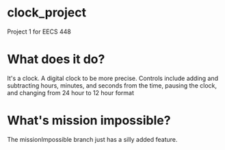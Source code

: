 # clock_project
Project 1 for EECS 448

# What does it do?
It's a clock.  A digital clock to be more precise.
Controls include adding and subtracting hours, minutes, and seconds from the time, pausing the clock, and changing from 24 hour to 12 hour format

# What's mission impossible?
The missionImpossible branch just has a silly added feature.  
